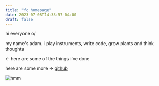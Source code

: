 ```yaml
---
title: "fc homepage"
date: 2023-07-08T14:33:57-04:00
draft: false
---
```


hi everyone o/

my name's adam. i play instruments, write code, grow plants and think thoughts

<- here are some of the things i've done

here are some more -> [github](https://github.com/adefelic)

![hmm](/bleak_beach.jpg)

